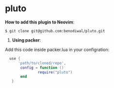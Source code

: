 # pluto


**How to add this plugin to Neovim**:  
```
$ git clone git@github.com:benodiwal/pluto.git
```

1. **Using packer**:

 Add this code inside packer.lua in your configration:
 ```lua
   use {
       'path/to/cloned/repo',
        config = function ()
                require("pluto")
        end
    }
 ```
